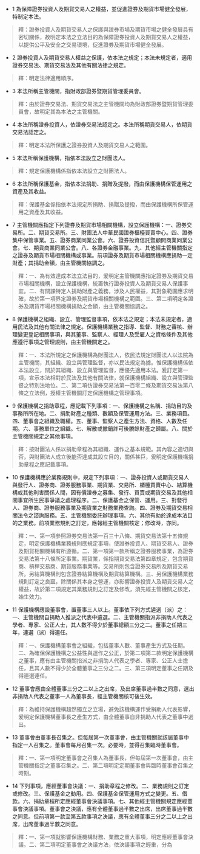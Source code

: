 * 1 為保障證券投資人及期貨交易人之權益，並促進證券及期貨市場健全發展，特制定本法。

> 釋：證券投資人及期貨交易人之保護與證券市場及期貨市場之健全發展具有密切關係，故明定本法之立法目的為保障證券投資人及期貨交易人之權益，以提供公平及安全之交易環境，促進證券及期貨市場健全發展。

* 2 證券投資人及期貨交易人權益之保護，依本法之規定；本法未規定者，適用證券交易法、期貨交易法及其他有關法律之規定。

> 釋：明定法律適用順序。

* 3 本法所稱主管機關，指財政部證券暨期貨管理委員會。

> 釋：由於證券交易法、期貨交易法之主管機關均為財政部證券暨期貨管理委員會，故明定其為本法之主管機關。

* 4 本法所稱證券投資人，依證券交易法認定之。本法所稱期貨交易人，依期貨交易法認定之。

> 釋：明定本法所保護之證券投資人及期貨交易人之範圍。

* 5 本法所稱保護機構，指依本法設立之財團法人。

> 釋：規定保護機構係指依本法設立之財團法人。

* 6 本法所稱保護基金，指依本法捐助、捐贈及提撥，而由保護機構保管運用之資產及其收益。

> 釋：保護基金係指依本法規定所捐助、捐贈及提撥，而由保護機構所保管運用之資產及其收益。

* 7 主管機關應指定下列證券及期貨市場相關機構，設立保護機構：一、證券交易所。二、期貨交易所。三、財團法人中華民國證券櫃檯買賣中心。四、證券集中保管事業。五、證券商業同業公會。六、證券投資信託暨顧問商業同業公會。七、期貨商業同業公會。八、各證券金融事業。九、其他經主管機關指定之證券及期貨市場相關機構或事業。前項證券及期貨市場相關機構應捐助一定財產；其捐助金額，由主管機關協調之。

> 釋：一、為有效達成本法立法目的，爰明定主管機關應指定證券及期貨交易市場相關機構，設立保護機構，統籌執行證券投資人及期貨交易人保護事宜。二、有關課特定人捐助財產之義務，涉及人民權益，其對象範圍應求明確，故於第一項界定證券及期貨市場相關機構之範圍。三、第二項明定各證券及期貨市場相關機構捐助之金額，由主管機關協調之。

* 8 保護機構之組織、設立、管理監督事項，依本法之規定；本法未規定者，適用民法及其他有關法律之規定。保護機構業務之指導、監督、財務之審核、辦理變更登記相關事項，與其董事、監察人、經理人及受雇人之資格條件及其他應遵行事項之管理規則，由主管機關定之。

> 釋：一、本法所規定之保護機構為財團法人，依民法規定財團法人以法院為主管機關，其組織、設立與管理監督，亦以民法規定為據。惟保護機構係依本法設立，關於其組織、設立與管理監督，應優先適用本法。爰訂定第一項，宣示本法相對於民法及其他有關法律，就保護機構組織、設立與管理監督之特別法地位。二、第二項仿證券交易法第一百零二條及期貨交易法第八條之立法例，授權主管機關訂定保護機構之管理事項。

* 9 保護機構之捐助章程，應記載下列事項：一、保護機構之名稱、捐助目的及事務所所在地。二、捐助財產之種類、數額及保管運用方法。三、業務項目。四、董事會之組織及職權。五、董事、監察人之產生方法、資格、人數及任期。六、事務單位之組織。七、解散或撤銷許可後賸餘財產之歸屬。八、關於主管機關規定之其他事項。

> 釋：按財團法人係以捐助章程為其組織、運作之基本規範。其內容之適切與否，與財團法人成立後能否達成其設立目的，關係甚巨，爰明定保護機構捐助章程之應記載事項。

* 10 保護機構應於業務規則中，規定下列事項：一、證券投資人或期貨交易人與發行人、證券商、證券服務事業、期貨業、交易所、櫃檯買賣中心、結算機構或其他利害關係人間，因有價證券之募集、發行、買賣或期貨交易及其他相關事宜所生民事爭議之處理程序。二、保護基金之保管、運用。三、對發行人、證券商、證券服務事業及期貨業之財務業務查詢。四、證券及期貨交易相關法令之諮詢服務。五、主管機關委託辦理事項。六、其他有助於達成本法目的之業務。前項業務規則之訂定，應報經主管機關核定；修改時，亦同。

> 釋：一、第一項參照證券交易法第一百三十八條、期貨交易法第十五條規定，明定保護機構業務規則應規定事項，使證券投資人、期貨交易人、證券及期貨相關機構有所遵循。二、第一項第一款所稱之證券服務事業，為證券交易法第十八條所定事業。期貨業，係指期貨交易法第四章規定，包含期貨商、槓桿交易商、期貨服務事業等。交易所則包含證券交易所及期貨交易所。另結算機構則包含證券結算機構及期貨結算機構。三、另保護機構業務規則訂定之良窳，除關係其本身之營運，亦影響證券投資人及期貨交易人之權益，故於第二項規定其業務規則之訂定及修改，須先經主管機關之核定，始生效力。

* 11 保護機構應設董事會，置董事三人以上。董事依下列方式遴選（派）之：一、主管機關自捐助人推派之代表中遴選。二、主管機關指派非捐助人代表之學者、專家、公正人士，其人數不得少於董事總額三分之二。董事之任期三年，連選（派）得連任。

> 釋：一、保護機構董事會之組織，包括董事人數、董事產生方式及任期。二、為確保保護機構之公益性與運作之公正，於第二項第二款明定保護機構之董事，應有由主管機關指派之非捐助人代表之學者、專家、公正人士擔任，且其人數不得少於全體董事之三分之二。三、第三項明定董事之任期及得連選連任。

* 12 董事會應由全體董事三分之二以上之出席，及出席董事過半數之同意，選出非捐助人代表之董事一人為董事長，經主管機關核可後生效。

> 釋：為維持保護機構超然獨立之立場，避免該機構運作受捐助人代表影響，爰明定保護機構董事長之產生方式，由全體董事自非捐助人代表之董事中選出。

* 13 董事會由董事長召集之。但每屆第一次董事會，由主管機關就該屆董事中指定一人召集之。董事會每月召集一次。必要時，並得召集臨時董事會。

> 釋：一、第一項明定董事會之召集人為董事長，但每屆第一次董事會，由主管機關指定之董事召集之。二、第二項明定定期董事會與臨時董事會召集之時期。

* 14 下列事項，應經董事會決議：一、捐助章程之修改。二、業務規則之訂定或修改。三、保護基金之動用。四、保護基金保管運用方式之變更。五、借款。六、捐助章程所定應經董事會決議事項。七、其他經主管機關規定應經董事會決議事項。董事會之決議，應有全體董事過半數之出席，出席董事過半數之同意。但前項第一款至第五款事項之決議，應有全體董事三分之二以上之出席，出席董事過半數之同意。

> 釋：一、第一項就影響保護機構財務、業務之重大事項，明定應經董事會決議。二、第二項明定董事會之決議方法，依決議事項之輕重，分為

